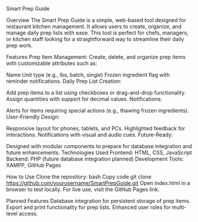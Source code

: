Smart Prep Guide

Overview
The Smart Prep Guide is a simple, web-based tool designed for restaurant kitchen management. It allows users to create, organize, and manage daily prep lists with ease. This tool is perfect for chefs, managers, or kitchen staff looking for a straightforward way to streamline their daily prep work.

Features
Prep Item Management:
Create, delete, and organize prep items with customizable attributes such as:

Name
Unit type (e.g., lbs, batch, single)
Frozen ingredient flag with reminder notifications.
Daily Prep List Creation:

Add prep items to a list using checkboxes or drag-and-drop functionality.
Assign quantities with support for decimal values.
Notifications:

Alerts for items requiring special actions (e.g., thawing frozen ingredients).
User-Friendly Design:

Responsive layout for phones, tablets, and PCs.
Highlighted feedback for interactions.
Notifications with visual and audio cues.
Future-Ready:

Designed with modular components to prepare for database integration and future enhancements.
Technologies Used
Frontend: HTML, CSS, JavaScript
Backend: PHP (future database integration planned)
Development Tools: XAMPP, GitHub Pages

How to Use
Clone the repository:
bash
Copy code
git clone https://github.com/yourusername/SmartPrepGuide.git
Open index.html in a browser to test locally.
For live use, visit the GitHub Pages link.

Planned Features
Database integration for persistent storage of prep items.
Export and print functionality for prep lists.
Enhanced user roles for multi-level access.
